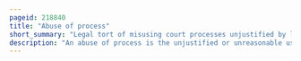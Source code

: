 ```yaml
---
pageid: 218840
title: "Abuse of process"
short_summary: "Legal tort of misusing court processes unjustified by legal actions being taken"
description: "An abuse of process is the unjustified or unreasonable use of legal proceedings or process to further a cause of action by an applicant or plaintiff in an action. It is a Claim by the Respondent or Defendant that the other Party is misusing or perverting regular issued Court Process which is not justified by the underlying legal Action. In common Law it is classified as a Tort Distinguishable from the intentional Tort of malicious Prosecution. This is a Tort which involves the Misuse of the public Right of Access to the Courts. In the united States it can be described as a legal Procedure commenced to gain an unfair Litigation Advantage."
---
```

